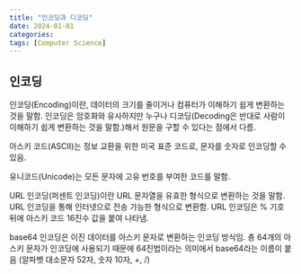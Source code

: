 ```yaml
---
title: "인코딩과 디코딩"
date: 2024-01-01
categories: 
tags: [Computer Science]
---
```


## 인코딩
인코딩(Encoding)이란, 데이터의 크기를 줄이거나 컴퓨터가 이해하기 쉽게 변환하는 것을 말함. 인코딩은 암호화와 유사하지만 누구나 디코딩(Decoding은 반대로 사람이 이해하기 쉽게 변환하는 것을 말함.)해서 원문을 구할 수 있다는 점에서 다름.

아스키 코드(ASCII)는 정보 교환을 위한 미국 표준 코드로, 문자를 숫자로 인코딩할 수 있음.

유니코드(Unicode)는 모든 문자에 고유 번호를 부여한 코드를 말함.

URL 인코딩(퍼센트 인코딩)이란 URL 문자열을 유효한 형식으로 변환하는 것을 말함. URL 인코딩을 통해 인터넷으로 전송 가능한 형식으로 변환함. URL 인코딩은 % 기호 뒤에 아스키 코드 16진수 값을 붙여 나타냄.

base64 인코딩은 이진 데이터를 아스키 문자로 변환하는 인코딩 방식임. 총 64개의 아스키 문자가 인코딩에 사용되기 때문에 64진법이라는 의미에서 base64라는 이름이 붙음 (알파벳 대소문자 52자, 숫자 10자, +, /)